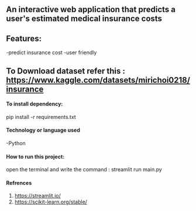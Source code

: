 ## An interactive web application that predicts a user's estimated medical insurance costs
## Features:
-predict insurance cost
-user friendly 
## To Download dataset refer this : https://www.kaggle.com/datasets/mirichoi0218/insurance
#### To install dependency:
pip install -r requirements.txt
#### Technology or language used
-Python
#### How to run this project: 
open the terminal and write the command : streamlit run main.py
#### Refrences
1. https://streamlit.io/
2. https://scikit-learn.org/stable/
